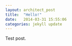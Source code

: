 ```yaml
---
layout: architect_post
title:  "Hello!"
date:   2014-03-31 15:55:06
categories: jekyll update
---
```


Test post.